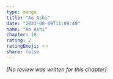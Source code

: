 ```yaml
---
type: manga
title: "Ao Ashi"
date: "2023-08-09T11:09:40"
name: "Ao Ashi"
chapter: 18
rating: 2
ratingEmoji: ⭐️⭐️
share: false
---
```


*[No review was written for this chapter]*
